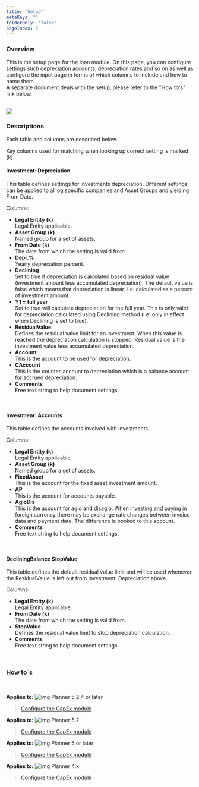 ```yaml
---
title: "Setup"
metaKeys: ""
folderOnly: "false"
pageIndex: 3
---
```


### Overview
This is the setup page for the loan module. On this page, you can configure settings such depreciation accounts, depreciation rates and so on as well as configure the input page in terms of which columns to include and how to name them.<br/>
A separate document deals with the setup, please refer to the "How to's" link below.<br/>
<br/>

![](https://profitbasedocs.blob.core.windows.net/plannerimages/CapExSetup.JPG)

### Descriptions

Each table and columns are described below.

Key columns used for matching when looking up correct setting is marked (k).


#### Investment: Depreciation
This table defines settings for investments depreciation. Different settings can be applied to all og specific companies and Asset Groups and yielding From Date.

Columns:

- **Legal Entity (k)**<br/>
Legal Entity applicable.
- **Asset Group (k)**<br/>
Named group for a set of assets.
- **From Date (k)**<br/>
The date from which the setting is valid from.
- **Depr.%**<br/>
Yearly depreciation percent.
- **Declining**<br/>
Set to true if depreciation is calculated based on residual value (investment amount less accumulated depreciation). The default value is false which means that depreciation is linear; i.e. calculated as a percent of investment amount.
- **Y1 = full year**<br/>
Set to true will calculate depreciation for the full year. This is only valid for depreciation calculated using Declining method (i.e. only in effect when Declining is set to true).
- **ResidualValue**<br/>
Defines the residual value limit for an investment. When this value is reached the depreciation calculation is stopped. Residual value is the investment value less accumulated depreciation.
- **Account**<br/>
This is the account to be used for depreciation.
- **CAccount**<br/>
This is the counter-account to depreciation which is a balance account for accrued depreciation.
- **Comments**<br/>
Free text string to help document settings.
<br/>

#### Investment: Accounts
This table defines the accounts involved with investments.

Columns:

- **Legal Entity (k)**<br/>
Legal Entity applicable.
- **Asset Group (k)**<br/>
Named group for a set of assets.
- **FixedAsset**<br/>
This is the account for the fixed asset investment amount.
- **AP**<br/>
This is the account for accounts payable.
- **AgioDis**<br/>
This is the account for agio and disagio. When investing and paying in foreign currency there may be exchange rate changes between invoice data and payment date. The difference is booked to this account.
- **Comments**<br/>
Free text string to help document settings.
<br/>

#### DecliningBalance StopValue
This table defines the default residual value limit and will be used whenever the ResidualValue is left out from Investment: Depreciation above.

Columns:

- **Legal Entity (k)**<br/>
Legal Entity applicable.
- **From Date (k)**<br/>
The date from which the setting is valid from.
- **StopValue**<br/>
Defines the residual value limit to stop depreciation calculation.
- **Comments**<br/>
Free text string to help document settings.
<br/>

### How to`s

<br/>

**Applies to:** ![img](https://profitbasedocs.blob.core.windows.net/icons/yes-icon.png) Planner 5.2.4 or later
> [Configure the CapEx module](https://profitbasedocs.blob.core.windows.net/enduserhelp/files/V5.2.4/Planner%20CapEx%20module.pdf)<br/>

**Applies to:** ![img](https://profitbasedocs.blob.core.windows.net/icons/yes-icon.png) Planner 5.2 
> [Configure the CapEx module](https://profitbasedocs.blob.core.windows.net/enduserhelp/files/V5.2/Planner%20CapEx%20module.pdf)<br/>

**Applies to:** ![img](https://profitbasedocs.blob.core.windows.net/icons/yes-icon.png) Planner 5 or later
> [Configure the CapEx module](https://profitbasedocs.blob.core.windows.net/enduserhelp/files/v5/Planner%20CapEx%20module.pdf)<br/>

**Applies to:** ![img](https://profitbasedocs.blob.core.windows.net/icons/yes-icon.png) Planner 4.x
> [Configure the CapEx module](https://profitbasedocs.blob.core.windows.net/enduserhelp/files/Planner%20CapEx%20module.pdf)<br/>
